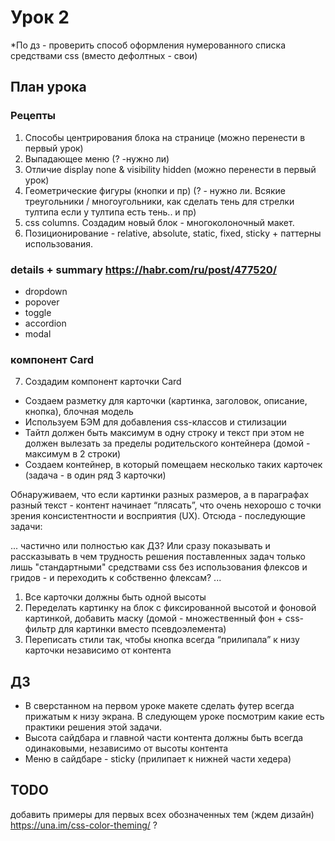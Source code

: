 # Урок 2

\*По дз - проверить способ оформления нумерованного списка средствами css (вместо дефолтных - свои)

## План урока

### Рецепты

1. Способы центрирования блока на странице (можно перенести в первый урок)
2. Выпадающее меню (? -нужно ли)
3. Отличие display none & visibility hidden (можно перенести в первый урок)
4. Геометрические фигуры (кнопки и пр) (? - нужно ли. Всякие треугольники / многоугольники, как сделать тень для стрелки тултипа если у тултипа есть тень.. и пр)
5. css columns. Создадим новый блок - многоколоночный макет.
6. Позиционирование - relative, absolute, static, fixed, sticky + паттерны использования.

### details + summary https://habr.com/ru/post/477520/
- dropdown
- popover
- toggle
- accordion
- modal

### компонент Card

7. Создадим компонент карточки Card

- Создаем разметку для карточки (картинка, заголовок, описание, кнопка), блочная модель
- Используем БЭМ для добавления css-классов и стилизации
- Тайтл должен быть максимум в одну строку и текст при этом не должен вылезать за пределы родительского контейнера (домой - максимум в 2 строки)
- Создаем контейнер, в который помещаем несколько таких карточек (задача - в один ряд 3 карточки)

Обнаруживаем, что если картинки разных размеров, а в параграфах разный текст - контент начинает “плясать”, что очень нехорошо с точки зрения консистентности и восприятия (UX). Отсюда - последующие задачи:

... частично или полностью как ДЗ? Или сразу показывать и рассказывать в чем трудность решения поставленных задач только лишь "стандартными" средствами css без использования флексов и гридов - и переходить к собственно флексам? ...

1. Все карточки должны быть одной высоты
2. Переделать картинку на блок с фиксированной высотой и фоновой картинкой, добавить маску (домой - множественный фон + css-фильтр для картинки вместо псевдоэлемента)
3. Переписать стили так, чтобы кнопка всегда “прилипала” к низу карточки независимо от контента

## ДЗ

- В сверстанном на первом уроке макете сделать футер всегда прижатым к низу экрана. В следующем уроке посмотрим какие есть практики решения этой задачи.
- Высота сайдбара и главной части контента должны быть всегда одинаковыми, независимо от высоты контента
- Меню в сайдбаре - sticky (прилипает к нижней части хедера)

## TODO

добавить примеры для первых всех обозначенных тем (ждем дизайн)
https://una.im/css-color-theming/ ? 
